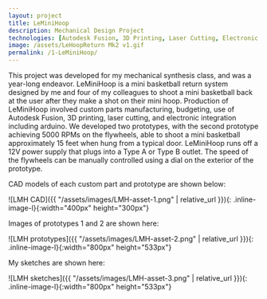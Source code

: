 ```yaml
---
layout: project
title: LeMiniHoop
description: Mechanical Design Project
technologies: [Autodesk Fusion, 3D Printing, Laser Cutting, Electronic Integration]
image: /assets/LeHoopReturn Mk2 v1.gif
permalink: /1-LeMiniHoop/
---
```


This project was developed for my mechanical synthesis class, and was a year-long endeavor. LeMiniHoop is a mini basketball return system designed by me and four of my colleagues to shoot a mini basketball back at the user after they make a shot on their mini hoop. Production of LeMiniHoop involved custom parts manufacturing, budgeting, use of Autodesk Fusion, 3D printing, laser cutting, and electronic integration including arduino. We developed two prototypes, with the second prototype achieving 5000 RPMs on the flywheels, able to shoot a mini basketball approximately 15 feet when hung from a typical door. LeMiniHoop runs off a 12V power supply that plugs into a Type A or Type B outlet.  The speed of the flywheels can be manually controlled using a dial on the exterior of the prototype.

CAD models of each custom part and prototype are shown below:

<!-- <img src="assetz/LMH-asset-1.png" alt="LMH CAD"> -->
<!-- ![Headshot]({{ "/assets/images/LMH-asset-1.png" | relative_url }}) -->
![LMH CAD]({{ "/assets/images/LMH-asset-1.png" | relative_url }}){: .inline-image-l}{:width="400px" height="300px"}


Images of prototypes 1 and 2 are shown here:

<!-- <img src="assetz/LMH-asset-2.png" alt="LMH images"> -->
![LMH prototypes]({{ "/assets/images/LMH-asset-2.png" | relative_url }}){: .inline-image-l}{:width="800px" height="533px"}

My sketches are shown here:

<!-- <img src="assetz/LMH-asset-3.png" alt="LMH sketches"> -->
![LMH sketches]({{ "/assets/images/LMH-asset-3.png" | relative_url }}){: .inline-image-l}{:width="800px" height="533px"}

